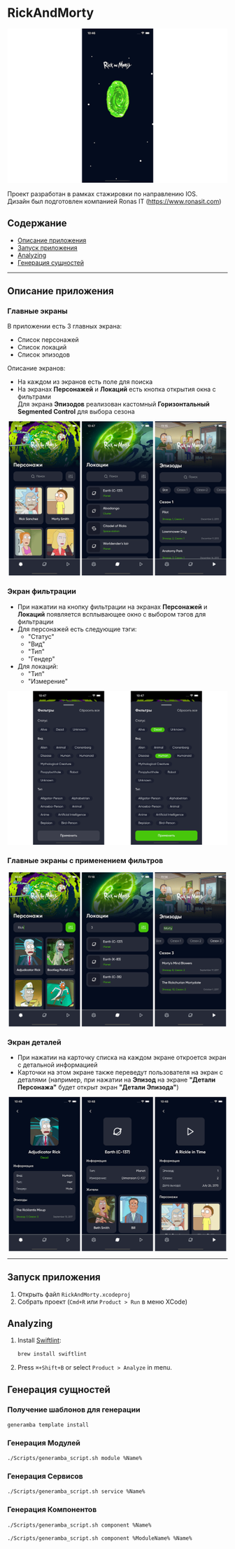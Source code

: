 # RickAndMorty

![Launch Screen](Assets/launch-screen.png)

Проект разработан в рамках стажировки по направлению IOS.  
Дизайн был подготовлен компанией Ronas IT (https://www.ronasit.com)

## Содержание

-   [Описание приложения](#описание-приложения)
-   [Запуск приложения](#запуск-приложения)
-   [Analyzing](#analyzing)
-   [Генерация сущностей](#генерация-сущностей)

---


## Описание приложения

### Главные экраны

В приложении есть 3 главных экрана:

-   Список персонажей
-   Список локаций
-   Список эпизодов

Описание экранов:

-   На каждом из экранов есть поле для поиска
-   На экранах **Персонажей** и **Локаций** есть кнопка открытия окна с фильтрами  
    Для экрана **Эпизодов** реализован кастомный __Горизонтальный Segmented Control__ для выбора сезона

![Главные экраны](Assets/simple-screens.png)

### Экран фильтрации

-   При нажатии на кнопку фильтрации на экранах **Персонажей** и **Локаций** появляется всплывающее окно с выбором тэгов для фильтрации
-   Для персонажей есть следующие тэги:
    -   "Статус"
    -   "Вид"
    -   "Тип"
    -   "Гендер"
-   Для локаций:
    -   "Тип"
    -   "Измерение"

![Экран фильтрации](Assets/filter-screen.png)

### Главные экраны с применением фильтров

![Главные экраны с применением фильтров](Assets/filtered-screen.png)

### Экран деталей

-   При нажатии на карточку списка на каждом экране откроется экран с детальной информацией
-   Карточки на этом экране также переведут пользователя на экран с деталями (например, при нажатии на **Эпизод** на экране **"Детали Персонажа"** будет открыт экран **"Детали Эпизода"**)

![Экран фильтрации](Assets/details-screen.png)

---

## Запуск приложения

1. Открыть файл `RickAndMorty.xcodeproj`
2. Собрать проект (`Cmd+R` или `Product > Run` в меню XCode)

## Analyzing

1. Install [Swiftlint](https://github.com/realm/swiftlint):

    ```bash
    brew install swiftlint
    ```

2. Press `⌘+Shift+B` or select `Product > Analyze` in menu.

## Генерация сущностей

### Получение шаблонов для генерации

```bash
generamba template install
```

### Генерация Модулей

```bash
./Scripts/generamba_script.sh module %Name%
```

### Генерация Сервисов

```bash
./Scripts/generamba_script.sh service %Name%
```

### Генерация Компонентов

```bash
./Scripts/generamba_script.sh component %Name%
```

```bash
./Scripts/generamba_script.sh component %ModuleName% %Name%
```
